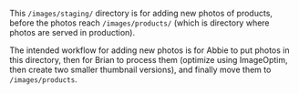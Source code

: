 This `/images/staging/` directory is for adding new photos of products, before the photos reach `/images/products/` (which is directory where photos are served in production).

The intended workflow for adding new photos is for Abbie to put photos in this directory, then for Brian to process them (optimize using ImageOptim, then create two smaller thumbnail versions), and finally move them to `/images/products`.
